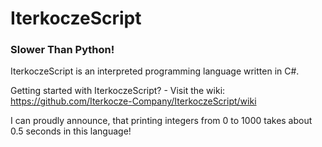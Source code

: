 # IterkoczeScript
### Slower Than Python!
 IterkoczeScript is an interpreted programming language written in C#.
 
 Getting started with IterkoczeScript? - Visit the wiki:
 https://github.com/Iterkocze-Company/IterkoczeScript/wiki
 
 I can proudly announce, that printing integers from 0 to 1000 takes about 0.5 seconds in this language!

